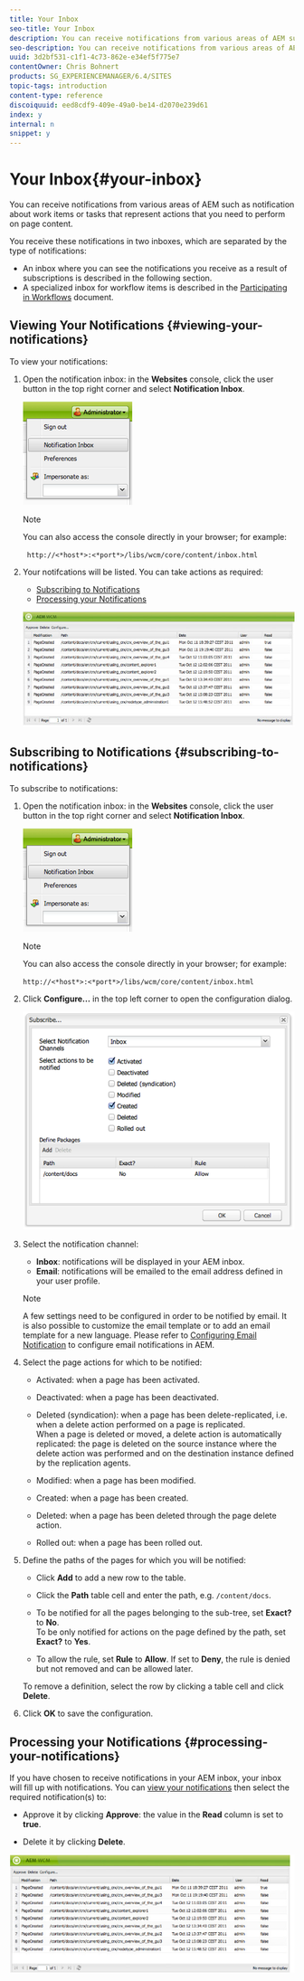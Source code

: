 ```yaml
---
title: Your Inbox
seo-title: Your Inbox
description: You can receive notifications from various areas of AEM such as notification about work items or tasks that represent actions that you need to perform on page content.
seo-description: You can receive notifications from various areas of AEM such as notification about work items or tasks that represent actions that you need to perform on page content.
uuid: 3d2bf531-c1f1-4c73-862e-e34ef5f775e7
contentOwner: Chris Bohnert
products: SG_EXPERIENCEMANAGER/6.4/SITES
topic-tags: introduction
content-type: reference
discoiquuid: eed8cdf9-409e-49a0-be14-d2070e239d61
index: y
internal: n
snippet: y
---
```


# Your Inbox{#your-inbox}

You can receive notifications from various areas of AEM such as notification about work items or tasks that represent actions that you need to perform on page content.

You receive these notifications in two inboxes, which are separated by the type of notifications:

* An inbox where you can see the notifications you receive as a result of subscriptions is described in the following section.
* A specialized inbox for workflow items is described in the [Participating in Workflows](../../../sites/classic-ui-authoring/using/classic-workflows-participating.md) document.

## Viewing Your Notifications {#viewing-your-notifications}

To view your notifications:

1. Open the notification inbox: in the **Websites** console, click the user button in the top right corner and select **Notification Inbox**.

   ![](assets/screen_shot_2012-02-08at105226am.png)

   >[!NOTE]
   >
   >You can also access the console directly in your browser; for example:
   >
   >
   >` http://<*host*>:<*port*>/libs/wcm/core/content/inbox.html`

1. Your notifcations will be listed. You can take actions as required:

    * [Subscribing to Notifications](#subscribingtonotifications)
    * [Processing your Notifications](#processingyournotifications)

   ![](assets/chlimage_1-8.jpeg)

## Subscribing to Notifications {#subscribing-to-notifications}

To subscribe to notifications:

1. Open the notification inbox: in the **Websites** console, click the user button in the top right corner and select **Notification Inbox**.

   ![](assets/screen_shot_2012-02-08at105226am-1.png)

   >[!NOTE]
   >
   >You can also access the console directly in your browser; for example:
   >
   >
   >`http://<*host*>:<*port*>/libs/wcm/core/content/inbox.html`

1. Click **Configure...** in the top left corner to open the configuration dialog.

   ![](assets/screen_shot_2012-02-08at111056am.png)

1. Select the notification channel:

    * **Inbox**: notifications will be displayed in your AEM inbox.
    * **Email**: notifications will be emailed to the email address defined in your user profile.

   >[!NOTE]
   >
   >A few settings need to be configured in order to be notified by email. It is also possible to customize the email template or to add an email template for a new language. Please refer to [Configuring Email Notification](../../../sites/administering/using/notification.md#configuringemailnotification) to configure email notifications in AEM.

1. Select the page actions for which to be notified:

    * Activated: when a page has been activated.  
    * Deactivated: when a page has been deactivated.  
    * Deleted (syndication): when a page has been delete-replicated, i.e. when a delete action performed on a page is replicated.  
      When a page is deleted or moved, a delete action is automatically replicated: the page is deleted on the source instance where the delete action was performed and on the destination instance defined by the replication agents.  
    
    * Modified: when a page has been modified.  
    * Created: when a page has been created.  
    * Deleted: when a page has been deleted through the page delete action.  
    * Rolled out: when a page has been rolled out.

1. Define the paths of the pages for which you will be notified:

    * Click **Add** to add a new row to the table.
    * Click the **Path** table cell and enter the path, e.g. `/content/docs`.
    
    * To be notified for all the pages belonging to the sub-tree, set **Exact?** to **No**.  
      To be only notified for actions on the page defined by the path, set **Exact?** to **Yes**.
    
    * To allow the rule, set **Rule** to **Allow**. If set to **Deny**, the rule is denied but not removed and can be allowed later.

   To remove a definition, select the row by clicking a table cell and click **Delete**.

1. Click **OK** to save the configuration.

## Processing your Notifications {#processing-your-notifications}

If you have chosen to receive notifications in your AEM inbox, your inbox will fill up with notifications. You can [view your notifications](#viewingyournotifications) then select the required notification(s) to:

* Approve it by clicking **Approve**: the value in the **Read** column is set to **true**.

* Delete it by clicking **Delete**.

![](assets/chlimage_1-9.jpeg)

